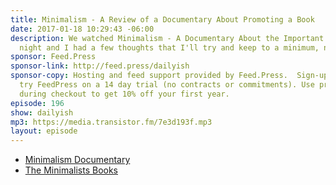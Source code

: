 ```yaml
---
title: Minimalism - A Review of a Documentary About Promoting a Book
date: 2017-01-18 10:29:43 -06:00
description: We watched Minimalism - A Documentary About the Important Things last
  night and I had a few thoughts that I'll try and keep to a minimum, naturally.
sponsor: Feed.Press
sponsor-link: http://feed.press/dailyish
sponsor-copy: Hosting and feed support provided by Feed.Press.  Sign-up today and
  try FeedPress on a 14 day trial (no contracts or commitments). Use promo code "dailyish"
  during checkout to get 10% off your first year.
episode: 196
show: dailyish
mp3: https://media.transistor.fm/7e3d193f.mp3
layout: episode
---
```


* [Minimalism Documentary](https://minimalismfilm.com)
* [The Minimalists Books](http://www.theminimalists.com/books/)
